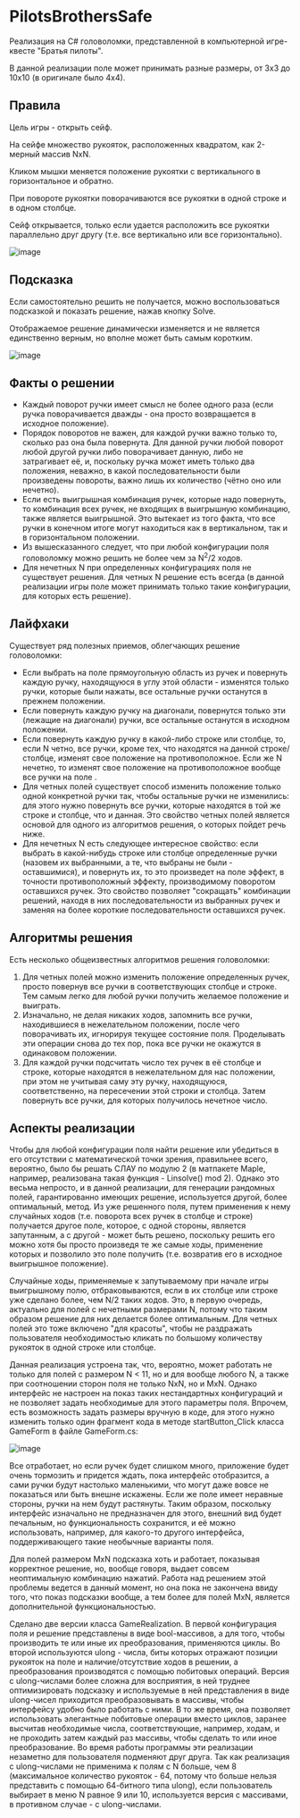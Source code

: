# PilotsBrothersSafe

Реализация на C# головоломки, представленной в компьютерной игре-квесте "Братья пилоты".

В данной реализации поле может принимать разные размеры, от 3x3 до 10x10 (в оригинале было 4x4).



## Правила

Цель игры - открыть сейф.

На сейфе множество рукояток, расположенных квадратом, как 2-мерный массив NxN.

Кликом мышки меняется положение рукоятки с вертикального в горизонтальное и обратно.

При повороте рукоятки поворачиваются все рукоятки в одной строке и в одном столбце. 

Сейф открывается, только если удается расположить все рукоятки параллельно друг другу (т.е. все вертикально или все горизонтально).

![image](https://user-images.githubusercontent.com/47988040/193587972-e00fc185-3850-4dff-9cba-458237e9990c.png)



## Подсказка

Если самостоятельно решить не получается, можно воспользоваться подсказкой и показать решение, нажав кнопку Solve. 

Отображаемое решение динамически изменяется и не является единственно верным, но вполне может быть самым коротким.

![image](https://user-images.githubusercontent.com/47988040/194437749-1cb94604-7269-4df2-afda-161312958172.png)



## Факты о решении

* Каждый поворот ручки имеет смысл не более одного раза (если ручка поворачивается дважды - она просто возвращается в исходное положение).
* Порядок поворотов не важен, для каждой ручки важно только то, сколько раз она была повернута. Для данной ручки любой поворот любой другой ручки либо поворачивает данную, либо не затрагивает её, и, поскольку ручка может иметь только два положения, неважно, в какой последовательности были произведены повороты, важно лишь их количество (чётно оно или нечетно). 
* Если есть выигрышная комбинация ручек, которые надо повернуть, то комбинация всех ручек, не входящих в выигрышную комбинацию, также является выигрышной. Это вытекает из того факта, что все ручки в конечном итоге могут находиться как в вертикальном, так и в горизонтальном положении.
* Из вышесказанного следует, что при любой конфигурации поля головоломку можно решить не более чем за N<sup>2</sup>/2 ходов.
* Для нечетных N при определенных конфигурациях поля не существует решения. Для четных N решение есть всегда (в данной реализации игры поле может принимать только такие конфигурации, для которых есть решение).



## Лайфхаки

Существует ряд полезных приемов, облегчающих решение головоломки:
* Если выбрать на поле прямоугольную область из ручек и повернуть каждую ручку, находящуюся в углу этой области - изменятся только ручки, которые были нажаты, все остальные ручки останутся в прежнем положении.
* Если повернуть каждую ручку на диагонали, повернутся только эти (лежащие на диагонали) ручки, все остальные останутся в исходном положении.
* Если повернуть каждую ручку в какой-либо строке или столбце, то, если N четно, все ручки, кроме тех, что находятся на данной строке/столбце, изменят свое положение на противоположное. Если же N нечетно, то изменят свое положение на противоположное вообще все ручки на поле .
* Для четных полей существует способ изменить положение только одной конкретной ручки так, чтобы остальные ручки не изменились: для этого нужно повернуть все ручки, которые находятся в той же строке и столбце, что и данная. Это свойство четных полей является основой для одного из алгоритмов решения, о которых пойдет речь ниже.
* Для нечетных N есть следующее интересное свойство: если выбрать в какой-нибудь строке или столбце определенные ручки (назовем их выбранными, а те, что выбраны не были - оставшимися), и повернуть их, то это произведет на поле эффект, в точности противоположный эффекту, производимому поворотом оставшихся ручек. Это свойство позволяет "сокращать" комбинации решений, находя в них последовательности из выбранных ручек и заменяя на более короткие последовательности оставшихся ручек.  



## Алгоритмы решения

Есть несколько общеизвестных алгоритмов решения головоломки:

1. Для четных полей можно изменить положение определенных ручек, просто повернув все ручки в соответствующих столбце и строке. Тем самым легко для любой ручки получить желаемое положение и выиграть.
2. Изначально, не делая никаких ходов, запомнить все ручки, находившиеся в нежелательном положении, после чего поворачивать их, игнорируя текущее состояние поля. Проделывать эти операции снова до тех пор, пока все ручки не окажутся в одинаковом положении.
3. Для каждой ручки подсчитать число тех ручек в её столбце и строке, которые находятся в нежелательном для нас положении, при этом не учитывая саму эту ручку, находящуюся, соответственно, на пересечении этой строки и столбца. Затем повернуть все ручки, для которых получилось нечетное число. 
  


## Аспекты реализации

Чтобы для любой конфигурации поля найти решение или убедиться в его отсутствии с математической точки зрения, правильнее всего, вероятно, было бы решать СЛАУ по модулю 2 (в матпакете Maple, например, реализована такая функция - Linsolve() mod 2). Однако это весьма непросто, и в данной реализации, для генерации рандомных полей, гарантированно имеющих решение, используется другой, более оптимальный, метод. Из уже решенного поля, путем применения к нему случайных ходов (т.е. поворота всех ручек в столбце и строке) получается другое поле, которое, с одной стороны, является запутанным, а с другой - может быть решено, поскольку решить его можно хотя бы просто произведя те же самые ходы, применение которых и позволило это поле получить (т.е. возвратив его в исходное выигрышное положение).

Случайные ходы, применяемые к запутываемому при начале игры выигрышному полю, отбраковываются, если в их столбце или строке уже сделано более, чем N/2 таких ходов. Это, в первую очередь, актуально для полей с нечетными размерами N, потому что таким образом решение для них делается более оптимальным. Для четных полей это тоже включено "для красоты", чтобы не раздражать пользователя необходимостью кликать по большому количеству рукояток в одной строке или столбце.

Данная реализация устроена так, что, вероятно, может работать не только для полей с размером N < 11, но и для вообще любого N, а также при соотношении сторон поля не только NxN, но и MxN. Однако интерфейс не настроен на показ таких нестандартных конфигураций и не позволяет задать необходимые для этого параметры поля. Впрочем, есть возможность задать размеры вручную в коде, для этого нужно изменить только один фрагмент кода в методе startButton_Click класса GameForm в файле GameForm.cs:

![image](https://user-images.githubusercontent.com/47988040/193696024-31f91f5e-6fb3-43f1-a7e8-47059c9fbf03.png)

Все отработает, но если ручек будет слишком много, приложение будет очень тормозить и придется ждать, пока интерфейс отобразится, а сами ручки будут настолько маленькими, что могут даже вовсе не показаться или быть внешне искажены. Если же поле имеет неравные стороны, ручки на нем будут растянуты. Таким образом, поскольку интерфейс изначально не предназначен для этого, внешний вид будет печальным, но функциональность сохранится, и её можно использовать, например, для какого-то другого интерфейса, поддерживающего такие необычные варианты поля. 

Для полей размером MxN подсказка хоть и работает, показывая корректное решение, но, вообще говоря, выдает совсем неоптимальную комбинацию нажатий. Работа над решением этой проблемы ведется в данный момент, но она пока не закончена ввиду того, что показ подсказки вообще, а тем более для полей MxN, является дополнительной функциональностью.

Сделано две версии класса GameRealization. В первой конфигурация поля и решение представлены в виде bool-массивов, а для того, чтобы производить те или иные их преобразования, применяются циклы. Во второй используются ulong - числа, биты которых отражают позиции рукояток на поле и наличие/отсутствие ходов в решении, а преобразования производятся с помощью побитовых операций. Версия с ulong-числами более сложна для восприятия, в ней труднее оптимизировать подсказку и используемые в ней представления в виде ulong-чисел приходится преобразовывать в массивы, чтобы интерфейсу удобно было работать с ними. В то же время, она позволяет использовать элегантные побитовые операции вместо циклов, заранее высчитав необходимые числа, соответствующие, например, ходам, и не проходить затем каждый раз массивы, чтобы сделать то или иное преобразование. Во время работы программы эти реализации незаметно для пользователя подменяют друг друга. Так как реализация с ulong-числами не применима к полям с N больше, чем 8 (максимальное количество рукояток - 64, потому что больше нельзя представить с помощью 64-битного типа ulong), если пользователь выбирает в меню N равное 9 или 10, используется версия с массивами, в противном случае - с ulong-числами.








